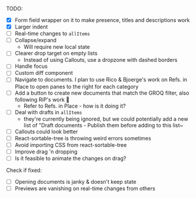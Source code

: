TODO:

- [x] Form field wrapper on it to make presence, titles and descriptions work
- [x] Larger indent
- [ ] Real-time changes to `allItems`
- [ ] Collapse/expand
  - Will require new local state
- [ ] Clearer drop target on empty lists
  - Instead of using Callouts, use a dropzone with dashed borders
- [ ] Handle focus
- [ ] Custom diff component
- [ ] Navigate to documents. I plan to use Rico & Bjoerge's work on Refs. in Place to open panes to the right for each category
- [ ] Add a button to create new documents that match the GROQ filter, also following RiP's work :slightly_smiling_face:
  - Refer to Refs. in Place - how is it doing it?
- [ ] Deal with drafts in `allItems`
  - they're currently being ignored, but we could potentially add a new list of "Draft documents - Publish them before adding to this list~
- [ ] Callouts could look better
- [ ] React-sortable-tree is throwing weird errors sometimes
- [ ] Avoid importing CSS from react-sortable-tree
- [ ] Improve drag 'n dropping
- [ ] Is it feasible to animate the changes on drag?

Check if fixed:

- [ ] Opening documents is janky & doesn't keep state
- [ ] Previews are vanishing on real-time changes from others
